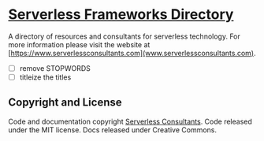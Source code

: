 # [Serverless Frameworks Directory](www.serverlessconsultants.com)

A directory of resources and consultants for serverless technology. For more information please visit the website at [https://www.serverlessconsultants.com](www.serverlessconsultants.com).

- [ ] remove STOPWORDS
- [ ] titleize the titles
## Copyright and License

Code and documentation copyright [Serverless Consultants](https://www.serverlessconsultants.com/). Code released under the MIT license. Docs released under Creative Commons.
